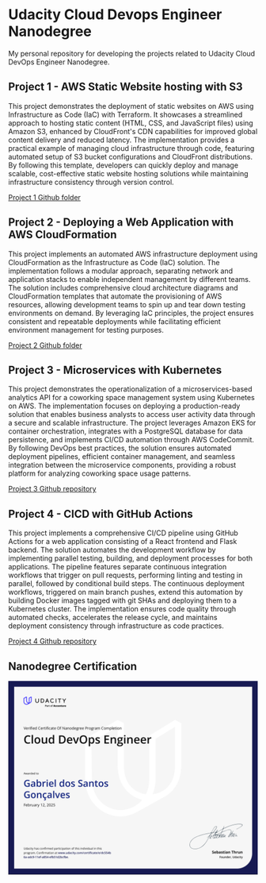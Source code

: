 # Udacity Cloud Devops Engineer Nanodegree
My personal repository for developing the projects related to Udacity Cloud DevOps Engineer Nanodegree.

## Project 1 - AWS Static Website hosting with S3
This project demonstrates the deployment of static websites on AWS using Infrastructure as Code (IaC) with Terraform. It showcases a streamlined approach to hosting static content (HTML, CSS, and JavaScript files) using Amazon S3, enhanced by CloudFront's CDN capabilities for improved global content delivery and reduced latency. The implementation provides a practical example of managing cloud infrastructure through code, featuring automated setup of S3 bucket configurations and CloudFront distributions. By following this template, developers can quickly deploy and manage scalable, cost-effective static website hosting solutions while maintaining infrastructure consistency through version control.

[Project 1 Github folder](/project1_aws_static_website)

## Project 2 - Deploying a Web Application with AWS CloudFormation
This project implements an automated AWS infrastructure deployment using CloudFormation as the Infrastructure as Code (IaC) solution. The implementation follows a modular approach, separating network and application stacks to enable independent management by different teams. The solution includes comprehensive cloud architecture diagrams and CloudFormation templates that automate the provisioning of AWS resources, allowing development teams to spin up and tear down testing environments on demand. By leveraging IaC principles, the project ensures consistent and repeatable deployments while facilitating efficient environment management for testing purposes.

[Project 2 Github folder](/project2_webapp_with_cloudformation)

## Project 3 - Microservices with Kubernetes
This project demonstrates the operationalization of a microservices-based analytics API for a coworking space management system using Kubernetes on AWS. The implementation focuses on deploying a production-ready solution that enables business analysts to access user activity data through a secure and scalable infrastructure. The project leverages Amazon EKS for container orchestration, integrates with a PostgreSQL database for data persistence, and implements CI/CD automation through AWS CodeCommit. By following DevOps best practices, the solution ensures automated deployment pipelines, efficient container management, and seamless integration between the microservice components, providing a robust platform for analyzing coworking space usage patterns.

[Project 3 Github repository](https://github.com/GabrielSGoncalves/udacity_devops_nanodegree_project3_k8s)


## Project 4 - CICD with GitHub Actions
This project implements a comprehensive CI/CD pipeline using GitHub Actions for a web application consisting of a React frontend and Flask backend. The solution automates the development workflow by implementing parallel testing, building, and deployment processes for both applications. The pipeline features separate continuous integration workflows that trigger on pull requests, performing linting and testing in parallel, followed by conditional build steps. The continuous deployment workflows, triggered on main branch pushes, extend this automation by building Docker images tagged with git SHAs and deploying them to a Kubernetes cluster. The implementation ensures code quality through automated checks, accelerates the release cycle, and maintains deployment consistency through infrastructure as code practices.

[Project 4 Github repository](https://github.com/GabrielSGoncalves/udacity_devops_nanodegree_project4_github_actions)

## Nanodegree Certification
![Certification](udacity_cloud_devops_nanodegree_certification.png)
